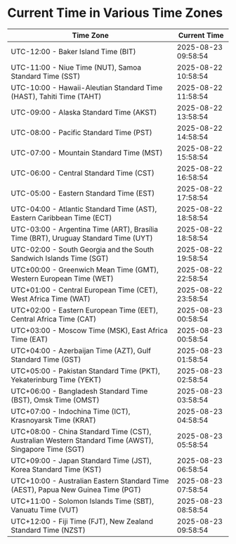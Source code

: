 # Current Time in Various Time Zones

| Time Zone | Current Time |
|-----------|--------------|
| UTC-12:00 - Baker Island Time (BIT) | 2025-08-23 09:58:54 |
| UTC-11:00 - Niue Time (NUT), Samoa Standard Time (SST) | 2025-08-22 10:58:54 |
| UTC-10:00 - Hawaii-Aleutian Standard Time (HAST), Tahiti Time (TAHT) | 2025-08-22 11:58:54 |
| UTC-09:00 - Alaska Standard Time (AKST) | 2025-08-22 13:58:54 |
| UTC-08:00 - Pacific Standard Time (PST) | 2025-08-22 14:58:54 |
| UTC-07:00 - Mountain Standard Time (MST) | 2025-08-22 15:58:54 |
| UTC-06:00 - Central Standard Time (CST) | 2025-08-22 16:58:54 |
| UTC-05:00 - Eastern Standard Time (EST) | 2025-08-22 17:58:54 |
| UTC-04:00 - Atlantic Standard Time (AST), Eastern Caribbean Time (ECT) | 2025-08-22 18:58:54 |
| UTC-03:00 - Argentina Time (ART), Brasília Time (BRT), Uruguay Standard Time (UYT) | 2025-08-22 18:58:54 |
| UTC-02:00 - South Georgia and the South Sandwich Islands Time (SGT) | 2025-08-22 19:58:54 |
| UTC±00:00 - Greenwich Mean Time (GMT), Western European Time (WET) | 2025-08-22 22:58:54 |
| UTC+01:00 - Central European Time (CET), West Africa Time (WAT) | 2025-08-22 23:58:54 |
| UTC+02:00 - Eastern European Time (EET), Central Africa Time (CAT) | 2025-08-23 00:58:54 |
| UTC+03:00 - Moscow Time (MSK), East Africa Time (EAT) | 2025-08-23 00:58:54 |
| UTC+04:00 - Azerbaijan Time (AZT), Gulf Standard Time (GST) | 2025-08-23 01:58:54 |
| UTC+05:00 - Pakistan Standard Time (PKT), Yekaterinburg Time (YEKT) | 2025-08-23 02:58:54 |
| UTC+06:00 - Bangladesh Standard Time (BST), Omsk Time (OMST) | 2025-08-23 03:58:54 |
| UTC+07:00 - Indochina Time (ICT), Krasnoyarsk Time (KRAT) | 2025-08-23 04:58:54 |
| UTC+08:00 - China Standard Time (CST), Australian Western Standard Time (AWST), Singapore Time (SGT) | 2025-08-23 05:58:54 |
| UTC+09:00 - Japan Standard Time (JST), Korea Standard Time (KST) | 2025-08-23 06:58:54 |
| UTC+10:00 - Australian Eastern Standard Time (AEST), Papua New Guinea Time (PGT) | 2025-08-23 07:58:54 |
| UTC+11:00 - Solomon Islands Time (SBT), Vanuatu Time (VUT) | 2025-08-23 08:58:54 |
| UTC+12:00 - Fiji Time (FJT), New Zealand Standard Time (NZST) | 2025-08-23 09:58:54 |
